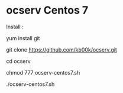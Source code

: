 # ocserv Centos 7

Install :

yum install git

git clone https://github.com/kb00k/ocserv.git

cd ocserv

chmod 777 ocserv-centos7.sh

./ocserv-centos7.sh
